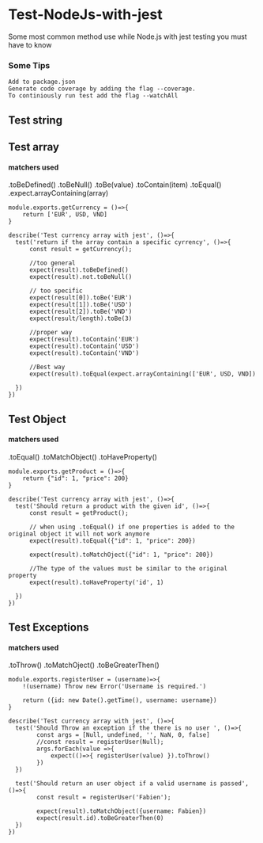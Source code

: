 # Test-NodeJs-with-jest
Some most common method use while Node.js with jest testing you must have to know

### Some Tips
    Add to package.json
    Generate code coverage by adding the flag --coverage.
    To continiously run test add the flag --watchAll

## Test string

## Test array
#### matchers used

.toBeDefined()
.toBeNull()
.toBe(value)
.toContain(item)
.toEqual()
.expect.arrayContaining(array)

    module.exports.getCurrency = ()=>{
        return ['EUR', USD, VND]
    }

    describe('Test currency array with jest', ()=>{
      test('return if the array contain a specific cyrrency', ()=>{
          const result = getCurrency();
          
          //too general
          expect(result).toBeDefined()
          expect(result).not.toBeNull()
          
          // too specific
          expect(result[0]).toBe('EUR')
          expect(result[1]).toBe('USD')
          expect(result[2]).toBe('VND')
          expect(result/length).toBe(3)
          
          //proper way
          expect(result).toContain('EUR')
          expect(result).toContain('USD')
          expect(result).toContain('VND')
          
          //Best way
          expect(result).toEqual(expect.arrayContaining(['EUR', USD, VND])
          
      })
    })
    
    
## Test Object

#### matchers used
.toEqual()
.toMatchObject()
.toHaveProperty()

    module.exports.getProduct = ()=>{
        return {"id": 1, "price": 200}
    }

    describe('Test currency array with jest', ()=>{
      test('Should return a product with the given id', ()=>{
          const result = getProduct();

          // when using .toEqual() if one properties is added to the original object it will not work anymore
          expect(result).toEqual({"id": 1, "price": 200})

          expect(result).toMatchOject({"id": 1, "price": 200})

          //The type of the values must be similar to the original property
          expect(result).toHaveProperty('id', 1)

      })
    })
    
## Test Exceptions

#### matchers used
.toThrow()
.toMatchOject()
.toBeGreaterThen()
    
    module.exports.registerUser = (username)=>{
        !(username) Throw new Error('Username is required.')
        
        return ({id: new Date().getTime(), username: username})
    }
    
    describe('Test currency array with jest', ()=>{
      test('Should Throw an exception if the there is no user ', ()=>{
            const args = [Null, undefined, '', NaN, 0, false]
            //const result = registerUser(Null);
            args.forEach(value =>{
                expect(()=>{ registerUser(value) }).toThrow()
            })  
      })
      
      test('Should return an user object if a valid username is passed', ()=>{
            const result = registerUser('Fabien');
            
            expect(result).toMatchObject({username: Fabien})
            expect(result.id).toBeGreaterThen(0)
      })
    })

 
